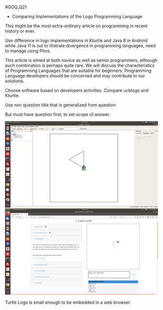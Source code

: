 #GOQ_Q21
- Comparing Implementations of the Logo Programming Language

This might be the most extra-ordinary article on programming in recent history or ever. 

Use difference in logo implementations in Kturtle and Java 8 in Android while Java 11 is out to illistrate divergence in programming languages, need to manage using Phos.

This article is aimed at both novice as well as senior programmers, although such combination is perhaps quite rare. We will discuss the characteristics of Programming Languages that are suitable for beginners. Programming Language developers should be concerned and may contribute to our solutions. 

Choose software based on developers activities. Compare ucblogo and Kturtle.

Use non question title that is generalized from question

But must have question first, to set scope of answer. 

<img src="https://github.com/udexon/Homoiconism/blob/master/KTurtle_Triangle.png" width=800>

<img src="https://github.com/udexon/Homoiconism/blob/master/Turtle_Academy.png" width=800>



Turtle Logo is small enough to be embedded in a web browser.
